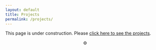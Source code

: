 ```yaml
---
layout: default
title: Projects
permalink: /projects/
---
```



This page is under construction. Please [click here to see the projects](/archive/).

<div style="text-align: center;">
   ⚙️
</div>
